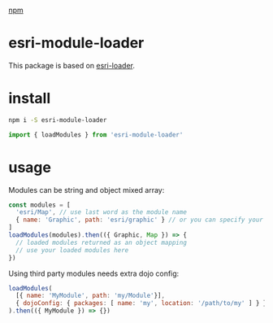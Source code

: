 [npm](https://img.shields.io/npm/v/esri-module-loader.svg)

# esri-module-loader

This package is based on [esri-loader](https://github.com/Esri/esri-loader).

# install

```bash
npm i -S esri-module-loader
```

```js
import { loadModules } from 'esri-module-loader'
```

# usage

Modules can be string and object mixed array:

```js
const modules = [
  'esri/Map', // use last word as the module name
  { name: 'Graphic', path: 'esri/graphic' } // or you can specify your module name
]
loadModules(modules).then(({ Graphic, Map }) => {
  // loaded modules returned as an object mapping
  // use your loaded modules here
})
```

Using third party modules needs extra dojo config:

```js
loadModules(
  [{ name: 'MyModule', path: 'my/Module'}],
  { dojoConfig: { packages: [ name: 'my', location: '/path/to/my' ] } }
).then(({ MyModule }) => {})
```
